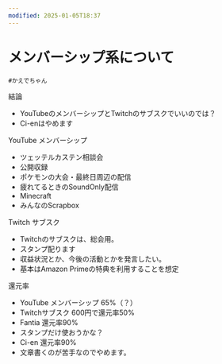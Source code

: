 ```yaml
---
modified: 2025-01-05T18:37
---
```

# メンバーシップ系について

`#かえでちゃん`

結論

- YouTubeのメンバーシップとTwitchのサブスクでいいのでは？  
- Ci-enはやめます  

YouTube メンバーシップ

- ツェッテルカステン相談会  
- 公開収録  
- ポケモンの大会・最終日周辺の配信  
- 疲れてるときのSoundOnly配信  
- Minecraft  
- みんなのScrapbox  

Twitch サブスク

- Twitchのサブスクは、総会用。  
- スタンプ配ります  
- 収益状況とか、今後の活動とかを発言したい。  
- 基本はAmazon Primeの特典を利用することを想定  

還元率

- YouTube メンバーシップ 65%（？）  
- Twitchサブスク 600円で還元率50%  
- Fantia 還元率90%  
- スタンプだけ使おうかな？  
- Ci-en 還元率90%  
- 文章書くのが苦手なのでやめます。